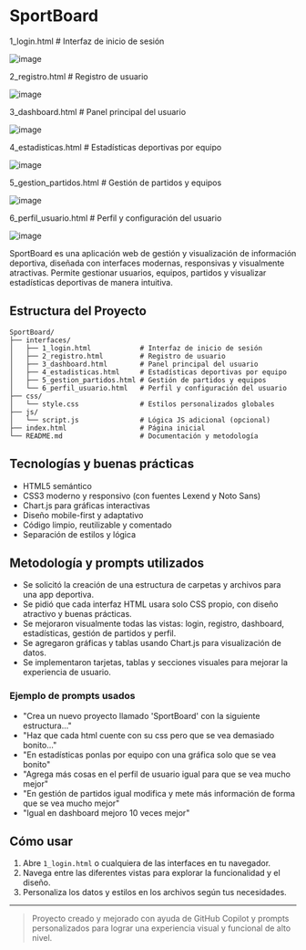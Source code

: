 # SportBoard
1_login.html            # Interfaz de inicio de sesión



![image](https://github.com/user-attachments/assets/20f5e150-23f3-4190-aad2-04ecd2c219a8)

2_registro.html         # Registro de usuario



![image](https://github.com/user-attachments/assets/1428c1ce-07a6-489f-a3e0-4ac5893fbf27)

3_dashboard.html        # Panel principal del usuario



![image](https://github.com/user-attachments/assets/013f05bb-a82a-46e5-9449-107b87327362)

4_estadisticas.html     # Estadísticas deportivas por equipo



![image](https://github.com/user-attachments/assets/8843679b-2a99-40cb-a371-86aa7b5d32c7)

5_gestion_partidos.html # Gestión de partidos y equipos



![image](https://github.com/user-attachments/assets/aa1e4441-06e4-4d41-bc54-74cfa6e259f3)

6_perfil_usuario.html   # Perfil y configuración del usuario



![image](https://github.com/user-attachments/assets/79c4ff14-c320-4966-8b24-1ba94ce730a1)

SportBoard es una aplicación web de gestión y visualización de información deportiva, diseñada con interfaces modernas, responsivas y visualmente atractivas. Permite gestionar usuarios, equipos, partidos y visualizar estadísticas deportivas de manera intuitiva.

## Estructura del Proyecto

```
SportBoard/
├── interfaces/
│   ├── 1_login.html            # Interfaz de inicio de sesión
│   ├── 2_registro.html         # Registro de usuario
│   ├── 3_dashboard.html        # Panel principal del usuario
│   ├── 4_estadisticas.html     # Estadísticas deportivas por equipo
│   ├── 5_gestion_partidos.html # Gestión de partidos y equipos
│   └── 6_perfil_usuario.html   # Perfil y configuración del usuario
├── css/
│   └── style.css               # Estilos personalizados globales
├── js/
│   └── script.js               # Lógica JS adicional (opcional)
├── index.html                  # Página inicial
└── README.md                   # Documentación y metodología
```

## Tecnologías y buenas prácticas
- HTML5 semántico
- CSS3 moderno y responsivo (con fuentes Lexend y Noto Sans)
- Chart.js para gráficas interactivas
- Diseño mobile-first y adaptativo
- Código limpio, reutilizable y comentado
- Separación de estilos y lógica

## Metodología y prompts utilizados
- Se solicitó la creación de una estructura de carpetas y archivos para una app deportiva.
- Se pidió que cada interfaz HTML usara solo CSS propio, con diseño atractivo y buenas prácticas.
- Se mejoraron visualmente todas las vistas: login, registro, dashboard, estadísticas, gestión de partidos y perfil.
- Se agregaron gráficas y tablas usando Chart.js para visualización de datos.
- Se implementaron tarjetas, tablas y secciones visuales para mejorar la experiencia de usuario.

### Ejemplo de prompts usados
- "Crea un nuevo proyecto llamado 'SportBoard' con la siguiente estructura..."
- "Haz que cada html cuente con su css pero que se vea demasiado bonito..."
- "En estadísticas ponlas por equipo con una gráfica solo que se vea bonito"
- "Agrega más cosas en el perfil de usuario igual para que se vea mucho mejor"
- "En gestión de partidos igual modifica y mete más información de forma que se vea mucho mejor"
- "Igual en dashboard mejoro 10 veces mejor"

## Cómo usar
1. Abre `1_login.html` o cualquiera de las interfaces en tu navegador.
2. Navega entre las diferentes vistas para explorar la funcionalidad y el diseño.
3. Personaliza los datos y estilos en los archivos según tus necesidades.

---

> Proyecto creado y mejorado con ayuda de GitHub Copilot y prompts personalizados para lograr una experiencia visual y funcional de alto nivel.
